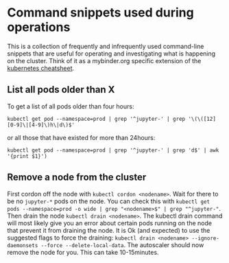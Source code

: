 # Command snippets used during operations

This is a collection of frequently and infrequently used command-line snippets
that are useful for operating and investigating what is happening on the
cluster. Think of it as a mybinder.org specific extension of the [kubernetes
cheatsheet](https://kubernetes.io/docs/reference/kubectl/cheatsheet/).


## List all pods older than X

To get a list of all pods older than four hours:
```
kubectl get pod --namespace=prod | grep '^jupyter-' | grep '\(\([12][0-9]\|[4-9]\)h\|d\)$'
```

or all those that have existed for more than 24hours:
```
kubectl get pod --namespace=prod | grep '^jupyter-' | grep 'd$' | awk '{print $1}')
```


## Remove a node from the cluster

First cordon off the node with `kubectl cordon <nodename>`.
Wait for there to be no `jupyter-*` pods on the node. You can check this with
`kubectl get pods --namespace=prod -o wide | grep "<nodename>$" | grep "^jupyter-"`.
Then drain the node `kubectl drain <nodename>`. The kubectl drain command will
most likely give you an error about certain pods running on the node that
prevent it from draining the node. It is Ok (and expected) to use the suggested
flags to force the draining: `kubectl drain <nodename> --ignore-daemonsets --force --delete-local-data`. The autoscaler should now remove the  node for you.
This can take 10-15minutes.
